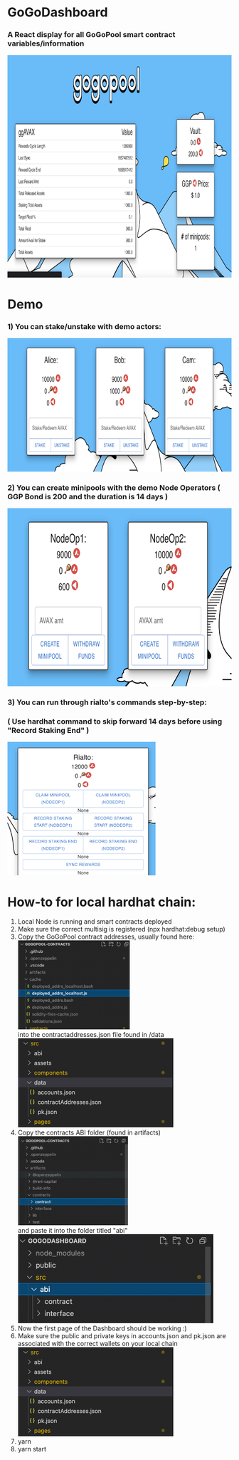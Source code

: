 # GoGoDashboard
### A React display for all GoGoPool smart contract variables/information
<img src="https://github.com/CarterBloop/GoGoDashboard/blob/cody-branch/Screenshot.png" height="500px"> </img>
# Demo
### 1) You can stake/unstake with demo actors:
<img src="https://github.com/CarterBloop/GoGoDashboard/blob/cody-branch/demo1.png" height="300px"> </img>
### 2) You can create minipools with the demo Node Operators ( GGP Bond is 200 and the duration is 14 days )
<img src="https://github.com/CarterBloop/GoGoDashboard/blob/cody-branch/demo2.png" height="400px"> </img>
### 3) You can run through rialto's commands step-by-step:
### ( Use hardhat command to skip forward 14 days before using "Record Staking End" )
<img src="https://github.com/CarterBloop/GoGoDashboard/blob/cody-branch/demo3.png" height="300px"> </img>

# How-to for local hardhat chain:
1) Local Node is running and smart contracts deployed
2) Make sure the correct multisig is registered (npx hardhat:debug setup)
3) Copy the GoGoPool contract addresses, usually found here: <br> <img src="https://github.com/CarterBloop/GoGoDashboard/blob/cody-branch/setup1.png" height="200px"> </img> <br> into the contractaddresses.json file found in /data <br> <img src="https://github.com/CarterBloop/GoGoDashboard/blob/cody-branch/setup2.png" height="200px"> </img> 
4) Copy the contracts ABI folder (found in artifacts) <br> <img src="https://github.com/CarterBloop/GoGoDashboard/blob/cody-branch/setup3.png" height="200px"> </img> <br> and paste it into the folder titled "abi" <br> <img src="https://github.com/CarterBloop/GoGoDashboard/blob/cody-branch/setup4.png" height="200px"> </img> <br>
5) Now the first page of the Dashboard should be working :)
6) Make sure the public and private keys in accounts.json and pk.json are associated with the correct wallets on your local chain <br> <img src="https://github.com/CarterBloop/GoGoDashboard/blob/cody-branch/setup2.png" height="200px"> </img>
7) yarn
8) yarn start
